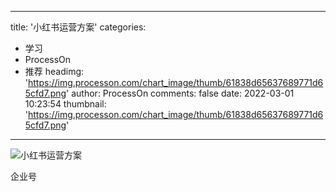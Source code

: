 
---
title: '小红书运营方案'
categories: 
 - 学习
 - ProcessOn
 - 推荐
headimg: 'https://img.processon.com/chart_image/thumb/61838d65637689771d65cfd7.png'
author: ProcessOn
comments: false
date: 2022-03-01 10:23:54
thumbnail: 'https://img.processon.com/chart_image/thumb/61838d65637689771d65cfd7.png'
---

<div>   
<img class="thumb" alt="小红书运营方案" src="https://img.processon.com/chart_image/thumb/61838d65637689771d65cfd7.png" referrerpolicy="no-referrer">
<p>企业号</p>  
</div>
            